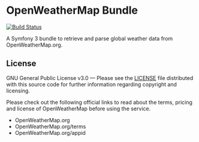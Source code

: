 OpenWeatherMap Bundle
=====================

[![Build Status](https://travis-ci.org/osavchenko/OpenWeatherMapBundle.svg?branch=master)](https://travis-ci.org/osavchenko/OpenWeatherMapBundle)

A Symfony 3 bundle to retrieve and parse global weather data from OpenWeatherMap.org.

License
-------

GNU General Public License v3.0 — Please see the [LICENSE](LICENSE) file distributed with this source code for further information regarding copyright and licensing.

Please check out the following official links to read about the terms, pricing and license of OpenWeatherMap before using the service.

* OpenWeatherMap.org
* OpenWeatherMap.org/terms
* OpenWeatherMap.org/appid
